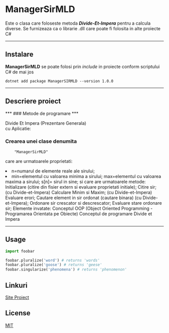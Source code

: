 # ManagerSirMLD

  Este o clasa care foloseste metoda ***Divide-Et-Impera*** pentru a calcula diverse. Se furnizeaza ca o librarie .dll care poate fi folosita in alte proiecte C#
  
  <hr>

## Instalare

__ManagerSirMLD__ se poate folosi prin *include* in proiecte conform scriptului C# de mai jos
```.NET CLI
dotnet add package ManagerSIRMLD --version 1.0.0
```
-----------------------------------------------------------------------------------------------
## Descriere proiect
 
*** ### Metode de programare ***

Divide Et Impera (Prezentare Generala)<br>cu Aplicatie:

### Crearea unei clase denumita 

        "ManagerSirMLD" 
        
care are urmatoarele proprietati: <br>

<li>    n=numarul de elemente reale ale sirului; 
<li>    min=elementul cu valoarea minima a sirului; 
    max=elementul cu valoarea maxima a sirului; 
    s[n]= sirul in sine; 
si care are urmatoarele metode: 
    Initializare (citire din fisier extern si evaluare proprietati initiale); 
    Citire sir; (cu Divide-et-Impera)
    Calculare Minim si Maxim; (cu Divide-et-Impera)
    Evaluare erori; 
    Cautare element in sir ordonat (cautare binara) (cu Divide-et-Impera);  
    Ordonare sir crescator si descrescator; 
    Evaluare stare ordonare sir; 
Elemente invatate:
   Conceptul OOP (Object Oriented Programming - Programarea Orientata pe Obiecte)
   Conceptul de programare Divide et Impera

<hr>

## Usage

```python
import foobar

foobar.pluralize('word') # returns 'words'
foobar.pluralize('goose') # returns 'geese'
foobar.singularize('phenomena') # returns 'phenomenon'
```

## Linkuri
[Site Proiect](http://veng.ro/managersirmld/)

## License
[MIT](https://choosealicense.com/licenses/mit/)
